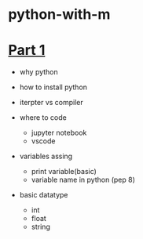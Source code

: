 # python-with-m

# [Part 1](https://github.com/bigmpc/python-with-m/blob/main/Part_1.md)
- why python
- how to install python
- iterpter vs compiler
- where to code
    - jupyter notebook
    - vscode
- variables assing
    - print variable(basic)
    - variable name in python (pep 8)
    
    
- basic datatype
    - int
    - float
    - string